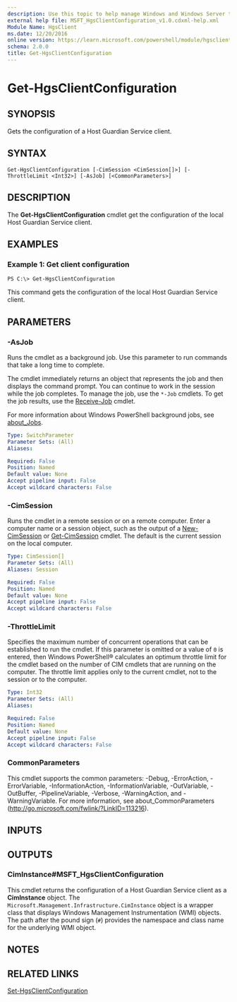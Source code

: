 ```yaml
---
description: Use this topic to help manage Windows and Windows Server technologies with Windows PowerShell.
external help file: MSFT_HgsClientConfiguration_v1.0.cdxml-help.xml
Module Name: HgsClient
ms.date: 12/20/2016
online version: https://learn.microsoft.com/powershell/module/hgsclient/get-hgsclientconfiguration?view=windowsserver2016-ps&wt.mc_id=ps-gethelp
schema: 2.0.0
title: Get-HgsClientConfiguration
---
```


# Get-HgsClientConfiguration

## SYNOPSIS
Gets the configuration of a Host Guardian Service client.

## SYNTAX

```
Get-HgsClientConfiguration [-CimSession <CimSession[]>] [-ThrottleLimit <Int32>] [-AsJob] [<CommonParameters>]
```

## DESCRIPTION
The **Get-HgsClientConfiguration** cmdlet get the configuration of the local Host Guardian Service client.

## EXAMPLES

### Example 1: Get client configuration
```
PS C:\> Get-HgsClientConfiguration
```

This command gets the configuration of the local Host Guardian Service client.

## PARAMETERS

### -AsJob
Runs the cmdlet as a background job. Use this parameter to run commands that take a long time to complete. 

The cmdlet immediately returns an object that represents the job and then displays the command prompt. 
You can continue to work in the session while the job completes. 
To manage the job, use the `*-Job` cmdlets. 
To get the job results, use the [Receive-Job](https://go.microsoft.com/fwlink/?LinkID=113372) cmdlet. 

For more information about Windows PowerShell background jobs, see [about_Jobs](https://go.microsoft.com/fwlink/?LinkID=113251).


```yaml
Type: SwitchParameter
Parameter Sets: (All)
Aliases: 

Required: False
Position: Named
Default value: None
Accept pipeline input: False
Accept wildcard characters: False
```

### -CimSession
Runs the cmdlet in a remote session or on a remote computer.
Enter a computer name or a session object, such as the output of a [New-CimSession](https://go.microsoft.com/fwlink/p/?LinkId=227967) or [Get-CimSession](https://go.microsoft.com/fwlink/p/?LinkId=227966) cmdlet.
The default is the current session on the local computer.

```yaml
Type: CimSession[]
Parameter Sets: (All)
Aliases: Session

Required: False
Position: Named
Default value: None
Accept pipeline input: False
Accept wildcard characters: False
```

### -ThrottleLimit
Specifies the maximum number of concurrent operations that can be established to run the cmdlet.
If this parameter is omitted or a value of `0` is entered, then Windows PowerShell® calculates an optimum throttle limit for the cmdlet based on the number of CIM cmdlets that are running on the computer.
The throttle limit applies only to the current cmdlet, not to the session or to the computer.

```yaml
Type: Int32
Parameter Sets: (All)
Aliases: 

Required: False
Position: Named
Default value: None
Accept pipeline input: False
Accept wildcard characters: False
```

### CommonParameters
This cmdlet supports the common parameters: -Debug, -ErrorAction, -ErrorVariable, -InformationAction, -InformationVariable, -OutVariable, -OutBuffer, -PipelineVariable, -Verbose, -WarningAction, and -WarningVariable. For more information, see about_CommonParameters (http://go.microsoft.com/fwlink/?LinkID=113216).

## INPUTS

## OUTPUTS

### CimInstance#MSFT_HgsClientConfiguration
This cmdlet returns the configuration of a Host Guardian Service client as a **CimInstance** object.
The `Microsoft.Management.Infrastructure.CimInstance` object is a wrapper class that displays Windows Management Instrumentation (WMI) objects.
The path after the pound sign (`#`) provides the namespace and class name for the underlying WMI object.

## NOTES

## RELATED LINKS

[Set-HgsClientConfiguration](./Set-HgsClientConfiguration.md)

